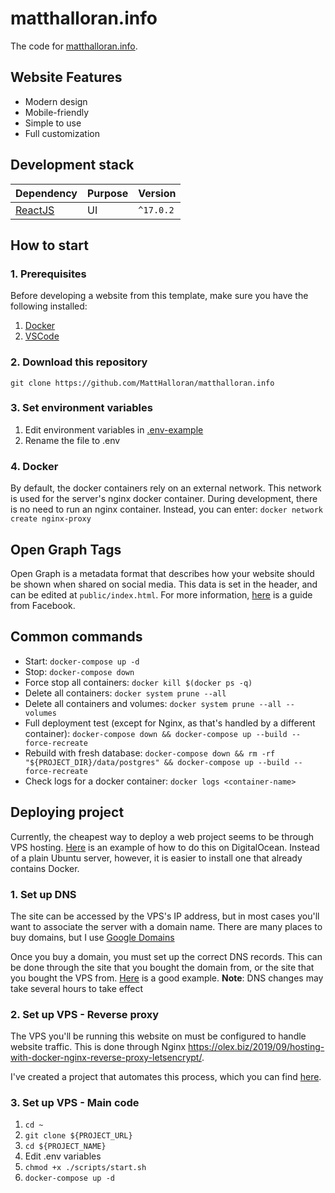 # matthalloran.info
The code for [matthalloran.info](https://matthalloran.info).

## Website Features
- Modern design
- Mobile-friendly
- Simple to use
- Full customization

## Development stack
| Dependency  | Purpose  |  Version  |
|---|---|---|
| [ReactJS](https://reactjs.org/)  | UI  |  `^17.0.2` |

## How to start  
### 1. Prerequisites
 Before developing a website from this template, make sure you have the following installed:   
1. [Docker](https://www.docker.com/)
2. [VSCode](https://code.visualstudio.com/)
### 2. Download this repository
`git clone https://github.com/MattHalloran/matthalloran.info`
### 3. Set environment variables  
1. Edit environment variables in [.env-example](https://github.com/MattHalloran/NLN/blob/master/.env-example)
2. Rename the file to .env
### 4. Docker
By default, the docker containers rely on an external network. This network is used for the server's nginx docker container. During development, there is no need to run an nginx container. Instead, you can enter: `docker network create nginx-proxy`

## Open Graph Tags
Open Graph is a metadata format that describes how your website should be shown when shared on social media. This data is set in the header, and can be edited at `public/index.html`. For more information, [here](https://developers.facebook.com/docs/sharing/webmasters/) is a guide from Facebook.

## Common commands
- Start: `docker-compose up -d`
- Stop: `docker-compose down`
- Force stop all containers: `docker kill $(docker ps -q)`
- Delete all containers: `docker system prune --all`
- Delete all containers and volumes: `docker system prune --all --volumes`
- Full deployment test (except for Nginx, as that's handled by a different container): `docker-compose down && docker-compose up --build --force-recreate`
- Rebuild with fresh database: `docker-compose down && rm -rf "${PROJECT_DIR}/data/postgres" && docker-compose up --build --force-recreate`
- Check logs for a docker container: `docker logs <container-name>`

## Deploying project
Currently, the cheapest way to deploy a web project seems to be through VPS hosting. [Here](https://www.digitalocean.com/community/tutorials/how-to-set-up-an-ubuntu-20-04-server-on-a-digitalocean-droplet) is an example of how to do this on DigitalOcean. Instead of a plain Ubuntu server, however, it is easier to install one that already contains Docker.

### 1. Set up DNS
The site can be accessed by the VPS's IP address, but in most cases you'll want to associate the server with a domain name. There are many places to buy domains, but I use [Google Domains](https://domains.google)

Once you buy a domain, you must set up the correct DNS records. This can be done through the site that you bought the domain from, or the site that you bought the VPS from. [Here](https://www.youtube.com/watch?v=wYDDYahCg60) is a good example. **Note**: DNS changes may take several hours to take effect

### 2. Set up VPS - Reverse proxy
The VPS you'll be running this website on must be configured to handle website traffic. This is done through Nginx https://olex.biz/2019/09/hosting-with-docker-nginx-reverse-proxy-letsencrypt/.

I've created a project that automates this process, which you can find [here](https://github.com/MattHalloran/NginxSSLReverseProxy#getting-started).

### 3. Set up VPS - Main code
1. `cd ~`
2. `git clone ${PROJECT_URL}`
3. `cd ${PROJECT_NAME}`
4. Edit .env variables
5. `chmod +x ./scripts/start.sh`
7. `docker-compose up -d`
